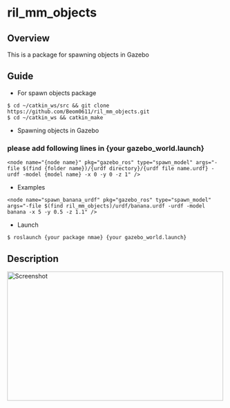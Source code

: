# ril_mm_objects    
   
   
   
   
             
             
## Overview
This is a package for spawning objects in Gazebo     
   
   
   
    
    
## Guide

- For spawn objects package
```
$ cd ~/catkin_ws/src && git clone https://github.com/Beom0611/ril_mm_objects.git
$ cd ~/catkin_ws && catkin_make
```   
    
    

- Spawning objects in Gazebo 
### please add following lines in {your gazebo_world.launch}
```shell
<node name="{node name}" pkg="gazebo_ros" type="spawn_model" args="-file $(find {folder name})/{urdf directory}/{urdf file name.urdf} -urdf -model {model name} -x 0 -y 0 -z 1" />
```
- Examples  
```shell
<node name="spawn_banana_urdf" pkg="gazebo_ros" type="spawn_model" args="-file $(find ril_mm_objects)/urdf/banana.urdf -urdf -model banana -x 5 -y 0.5 -z 1.1" />
```
- Launch    
```
$ roslaunch {your package nmae} {your gazebo_world.launch}   

```    
   
    
    
      
      
## Description    

<img width="500" height="300" src="https://user-images.githubusercontent.com/78074831/110319538-62e85900-8052-11eb-919b-e9acde3b5daf.png"  alt="Screenshot" title="Screenshot">
